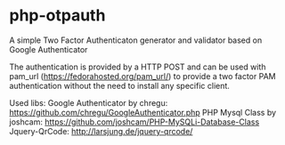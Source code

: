 php-otpauth
===========

A simple Two Factor Authenticaton generator and validator based on Google Authenticator

The authentication is provided by a HTTP POST and can be used with pam_url (https://fedorahosted.org/pam_url/)
to provide a two factor PAM authentication without the need to install any specific client.

Used libs:
Google Authenticator by chregu: https://github.com/chregu/GoogleAuthenticator.php
PHP Mysql Class by joshcam: https://github.com/joshcam/PHP-MySQLi-Database-Class
Jquery-QrCode: http://larsjung.de/jquery-qrcode/